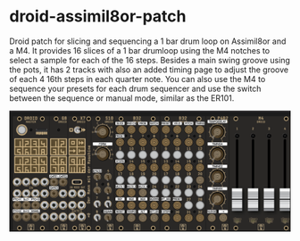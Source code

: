 # droid-assimil8or-patch
Droid patch for slicing and sequencing a 1 bar drum loop on Assimil8or and a M4.
It provides 16 slices of a 1 bar drumloop using the M4 notches to select a sample for each of the 16 steps.
Besides a main swing groove using the pots, it has 2 tracks with also an added timing page to adjust the groove of each 4 16th steps in each quarter note.
You can also use the M4 to sequence your presets for each drum sequencer and use the switch between the sequence or manual mode, similar as the ER101.

![Image](droid-assimil8or-drums.png)
